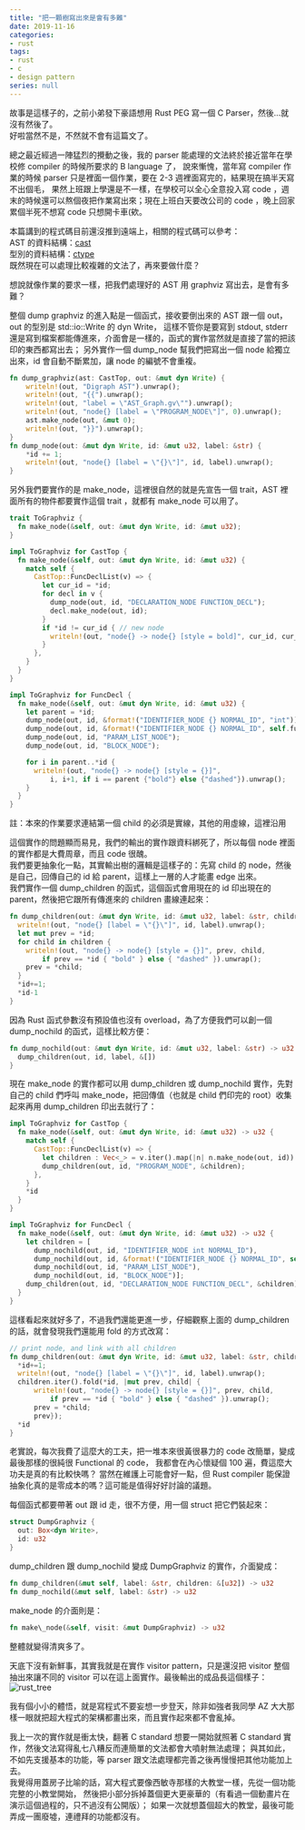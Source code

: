 ```yaml
---
title: "把一顆樹寫出來是會有多難"
date: 2019-11-16
categories:
- rust
tags:
- rust
- c
- design pattern
series: null
---
```


故事是這樣子的，之前小弟發下豪語想用 Rust PEG 寫一個 C Parser，然後…就沒有然後了。  
好啦當然不是，不然就不會有這篇文了。  

總之最近經過一陣猛烈的攪動之後，我的 parser 能處理的文法終於接近當年在學校修 compiler 的時候所要求的 B language 了，
說來慚愧，當年寫 compiler 作業的時候 parser 只是裡面一個作業，要在 2-3 週裡面寫完的，結果現在搞半天寫不出個毛，
果然上班跟上學還是不一樣，在學校可以全心全意投入寫 code ，週末的時候還可以熬個夜把作業寫出來；現在上班白天要改公司的 code ，晚上回家累個半死不想寫 code 只想開卡車(欸。  

本篇講到的程式碼目前還沒推到遠端上，相關的程式碼可以參考：  
AST 的資料結構：[cast](https://github.com/yodalee/carbon/blob/master/src/ast/cast.rs)  
型別的資料結構：[ctype](https://github.com/yodalee/carbon/blob/master/src/ast/ctype.rs)  
既然現在可以處理比較複雜的文法了，再來要做什麼？  

想說就像作業的要求一樣，把我們處理好的 AST 用 graphviz 寫出去，是會有多難？  

整個 dump graphviz 的進入點是一個函式，接收要倒出來的 AST 跟一個 out，out 的型別是 std::io::Write 的 dyn Write，
這樣不管你是要寫到 stdout, stderr 還是寫到檔案都能傳進來，介面會是一樣的，函式的實作當然就是直接了當的把該印的東西都寫出去；
另外實作一個 dump\_node 幫我們把寫出一個 node 給獨立出來，id 會自動不斷累加，讓 node 的編號不會重複。  
```rust
fn dump_graphviz(ast: CastTop, out: &mut dyn Write) {
    writeln!(out, "Digraph AST").unwrap();
    writeln!(out, "{{").unwrap();
    writeln!(out, "label = \"AST_Graph.gv\"").unwrap();
    writeln!(out, "node{} [label = \"PROGRAM_NODE\"]", 0).unwrap();
    ast.make_node(out, &mut 0);
    writeln!(out, "}}").unwrap();
}
fn dump_node(out: &mut dyn Write, id: &mut u32, label: &str) {
    *id += 1;
    writeln!(out, "node{} [label = \"{}\"]", id, label).unwrap();
}
```

另外我們要實作的是 make\_node，這裡很自然的就是先宣告一個 trait，AST 裡面所有的物件都要實作這個 trait ，就都有 make\_node 可以用了。  
```rust
trait ToGraphviz {
  fn make_node(&self, out: &mut dyn Write, id: &mut u32);
}

impl ToGraphviz for CastTop {
  fn make_node(&self, out: &mut dyn Write, id: &mut u32) {
    match self {
      CastTop::FuncDeclList(v) => {
        let cur_id = *id;
        for decl in v {
          dump_node(out, id, "DECLARATION_NODE FUNCTION_DECL");
          decl.make_node(out, id);
        }
        if *id != cur_id { // new node
          writeln!(out, "node{} -> node{} [style = bold]", cur_id, cur_id + 1).unwrap();
        }
      },
    }
  }
}

impl ToGraphviz for FuncDecl {
  fn make_node(&self, out: &mut dyn Write, id: &mut u32) {
    let parent = *id;
    dump_node(out, id, &format!("IDENTIFIER_NODE {} NORMAL_ID", "int"));
    dump_node(out, id, &format!("IDENTIFIER_NODE {} NORMAL_ID", self.fun_name));
    dump_node(out, id, "PARAM_LIST_NODE");
    dump_node(out, id, "BLOCK_NODE");

    for i in parent..*id {
      writeln!(out, "node{} -> node{} [style = {}]",
          i, i+1, if i == parent {"bold"} else {"dashed"}).unwrap();
    }
  }
}
```
註：本來的作業要求連結第一個 child 的必須是實線，其他的用虛線，這裡沿用  

這個實作的問題顯而易見，我們的輸出的實作跟資料綁死了，所以每個 node 裡面的實作都是大費周章，而且 code 很醜。  
我們要更抽象化一點，其實輸出樹的邏輯是這樣子的：先寫 child 的 node，然後是自己，回傳自己的 id 給 parent，這樣上一層的人才能畫 edge 出來。  
我們實作一個 dump\_children 的函式，這個函式會用現在的 id 印出現在的 parent，然後把它跟所有傳進來的 children 畫線連起來：  
```rust
fn dump_children(out: &mut dyn Write, id: &mut u32, label: &str, children: &[u32]) -> u32 {
  writeln!(out, "node{} [label = \"{}\"]", id, label).unwrap();
  let mut prev = *id;
  for child in children {
    writeln!(out, "node{} -> node{} [style = {}]", prev, child,
        if prev == *id { "bold" } else { "dashed" }).unwrap();
    prev = *child;
  }
  *id+=1;
  *id-1
}
```
因為 Rust 函式參數沒有預設值也沒有 overload，為了方便我們可以創一個 dump\_nochild 的函式，這樣比較方便：  
```rust
fn dump_nochild(out: &mut dyn Write, id: &mut u32, label: &str) -> u32 {
  dump_children(out, id, label, &[])
}
```
現在 make\_node 的實作都可以用 dump\_children 或 dump\_nochild 實作，先對自己的 child 們呼叫 make\_node，把回傳值（也就是 child 們印完的 root）收集起來再用 dump\_children 印出去就行了：  
```rust
impl ToGraphviz for CastTop {
  fn make_node(&self, out: &mut dyn Write, id: &mut u32) -> u32 {
    match self {
      CastTop::FuncDeclList(v) => {
        let children : Vec<_> = v.iter().map(|n| n.make_node(out, id)).collect();
        dump_children(out, id, "PROGRAM_NODE", &children);
      },
    }
    *id
  }
}

impl ToGraphviz for FuncDecl {
  fn make_node(&self, out: &mut dyn Write, id: &mut u32) -> u32 {
    let children = [
      dump_nochild(out, id, "IDENTIFIER_NODE int NORMAL_ID"),
      dump_nochild(out, id, &format!("IDENTIFIER_NODE {} NORMAL_ID", self.fun_name)),
      dump_nochild(out, id, "PARAM_LIST_NODE"),
      dump_nochild(out, id, "BLOCK_NODE")];
    dump_children(out, id, "DECLARATION_NODE FUNCTION_DECL", &children)
  }
}
```

這樣看起來就好多了，不過我們還能更進一步，仔細觀察上面的 dump\_children 的話，就會發現我們還能用 fold 的方式改寫：  
```rust
// print node, and link with all children
fn dump_children(out: &mut dyn Write, id: &mut u32, label: &str, children: &[u32]) -> u32 {
  *id+=1;
  writeln!(out, "node{} [label = \"{}\"]", id, label).unwrap();
  children.iter().fold(*id, |mut prev, child| {
      writeln!(out, "node{} -> node{} [style = {}]", prev, child,
          if prev == *id { "bold" } else { "dashed" }).unwrap();
      prev = *child;
      prev});
  *id
}
```
老實說，每次我費了這麼大的工夫，把一堆本來很黃很暴力的 code 改簡單，變成最後那樣的很純很 Functional 的 code，
我都會在內心懷疑個 100 遍，費這麼大功夫是真的有比較快嗎？
當然在維護上可能會好一點，但 Rust compiler 能保證抽象化真的是零成本的嗎？這可能是值得好好討論的議題。  

每個函式都要帶著 out 跟 id 走，很不方便，用一個 struct 把它們裝起來：  
```rust
struct DumpGraphviz {
  out: Box<dyn Write>,
  id: u32
}
```
dump\_children 跟 dump\_nochild 變成 DumpGraphviz 的實作，介面變成：  
```rust
fn dump_children(&mut self, label: &str, children: &[u32]) -> u32
fn dump_nochild(&mut self, label: &str) -> u32
```
make\_node 的介面則是：  
```rust
fn make\_node(&self, visit: &mut DumpGraphviz) -> u32
```
整體就變得清爽多了。  

天底下沒有新鮮事，其實我就是在實作 visitor pattern，只是還沒把 visitor 整個抽出來讓不同的 visitor 可以在這上面實作。最後輸出的成品長這個樣子：  
![rust_tree](/images/posts/rust_tree.png)

我有個小小的體悟，就是寫程式不要妄想一步登天，除非如強者我同學 AZ 大大那樣一眼就把超大程式的架構都畫出來，而且實作起來都不會亂掉。  

我上一次的實作就是衝太快，翻著 C standard 想要一開始就照著 C standard 實作，然後文法寫得亂七八糟反而連簡單的文法都會大噴射無法處理；
與其如此，不如先支援基本的功能，等 parser 跟文法處理都完善之後再慢慢把其他功能加上去。  
我覺得用蓋房子比喻的話，寫大程式要像西敏寺那樣的大教堂一樣，先從一個功能完整的小教堂開始，
然後把小部分拆掉蓋個更大更豪華的（有看過一個動畫片在演示這個過程的，只不過沒有公開版）；
如果一次就想蓋個超大的教堂，最後可能弄成一團廢墟，連禮拜的功能都沒有。  